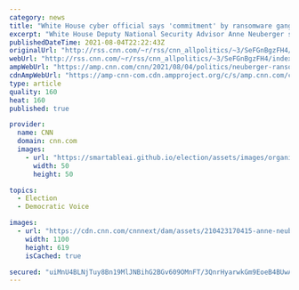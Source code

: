 ```yaml
---
category: news
title: "White House cyber official says 'commitment' by ransomware gang suggests Biden's warnings are working"
excerpt: "White House Deputy National Security Advisor Anne Neuberger said Wednesday that the Biden administration thinks recent comments by a representative of a ransomware gang linked to the May attack on the Colonial Pipeline could amount to a \"commitment\" the group would not target critical infrastructure"
publishedDateTime: 2021-08-04T22:22:43Z
originalUrl: "http://rss.cnn.com/~r/rss/cnn_allpolitics/~3/SeFGnBgzFH4/index.html"
webUrl: "http://rss.cnn.com/~r/rss/cnn_allpolitics/~3/SeFGnBgzFH4/index.html"
ampWebUrl: "https://amp.cnn.com/cnn/2021/08/04/politics/neuberger-ransomware-blackmatter/index.html"
cdnAmpWebUrl: "https://amp-cnn-com.cdn.ampproject.org/c/s/amp.cnn.com/cnn/2021/08/04/politics/neuberger-ransomware-blackmatter/index.html"
type: article
quality: 160
heat: 160
published: true

provider:
  name: CNN
  domain: cnn.com
  images:
    - url: "https://smartableai.github.io/election/assets/images/organizations/cnn.com-50x50.jpg"
      width: 50
      height: 50

topics:
  - Election
  - Democratic Voice

images:
  - url: "https://cdn.cnn.com/cnnnext/dam/assets/210423170415-anne-neuberger-0217-super-tease.jpg"
    width: 1100
    height: 619
    isCached: true

secured: "uiMnU4BLNjTuy8Bn19MlJNBihG2BGv609OMnFT/3QnrHyarwkGm9EoeB4BUwAPMuW6kSQdhCCQ/mQ+ZgbmicSEZ7GVoA9Dgw9WKw0C5KWbBCE4Lz77Wx0wwWJLAO1cCPexYjj3dw+6GtHFn/InmGfDtpRHEkq5+3YgigwJjPk3oY0e2alww8Rve7kXEz1Sl3LPHaUn0/GPhR+S8SeJCmGDONp7XZ5UC/RY1u9C7S4gg6HBMNZL4aQ8dVYghqoCyfAB6jkZ8jeLgKubnQXB0zmlkAPDkuG5dDlHcajzsshwqB9oYIafISDKDGepQDqKQtJ1N3WbOHnkg6NiUkFcZUDfgd+Or5e7/WF4HyFWUgsXQ=;GRZTjgp6/TZNw23+99Smbw=="
---
```


